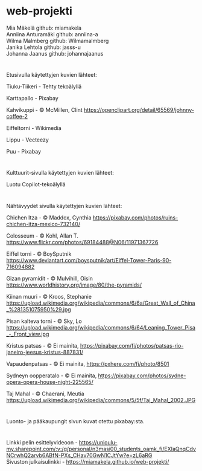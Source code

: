 # web-projekti

Mia Mäkelä github: miamakela  
Anniina Anturamäki github: anniina-a  
Wilma Malmberg github: Wilmamalmberg  
Janika Lehtola github: jasss-u                                   
Johanna Jaanus github: johannajaanus  
#
Etusivulla käytettyjen kuvien lähteet:

Tiuku-Tiikeri - Tehty tekoälyllä

Karttapallo - Pixabay

Kahvikuppi - © McMillen, Clint https://openclipart.org/detail/65569/johnny-coffee-2

Eiffeltorni - Wikimedia

Lippu - Vecteezy

Puu - Pixabay
#
Kulttuurit-sivulla käytettyjen kuvien lähteet:

Luotu Copilot-tekoälyllä
#
Nähtävyydet sivulla käytettyjen kuvien lähteet:

Chichen Itza - © Maddox, Cynthia https://pixabay.com/photos/ruins-chichen-itza-mexico-732140/  

Colosseum - © Kohl, Allan T. https://www.flickr.com/photos/69184488@N06/11971367726  

Eiffel torni - © BoySputnik https://www.deviantart.com/boysputnik/art/Eiffel-Tower-Paris-90-716094882  

Gizan pyramidit - © Mulvihill, Oisin https://www.worldhistory.org/image/80/the-pyramids/  

Kiinan muuri - © Kroos, Stephanie https://upload.wikimedia.org/wikipedia/commons/6/6a/Great_Wall_of_China_%281351075950%29.jpg  

Pisan kalteva torni - © Sky, Lo https://upload.wikimedia.org/wikipedia/commons/6/64/Leaning_Tower_Pisa_-_Front_view.jpg  

Kristus patsas - © Ei mainita, https://pixabay.com/fi/photos/patsas-rio-janeiro-jeesus-kristus-887831/  

Vapaudenpatsas - © Ei mainita, https://pxhere.com/fi/photo/8501  

Sydneyn oopperatalo - © Ei mainita, https://pixabay.com/photos/sydne-opera-opera-house-night-225565/  

Taj Mahal - © Chaerani, Meutia https://upload.wikimedia.org/wikipedia/commons/5/5f/Taj_Mahal_2002.JPG  

#
Luonto- ja pääkaupungit sivun kuvat otettu pixabay:sta.
#
Linkki pelin esittelyvideoon - https://unioulu-my.sharepoint.com/:v:/g/personal/n3masi00_students_oamk_fi/EXIaQnqCdvNCrwhQ2arvb6ABfN-PXs_CHav70GwN1CJtYw?e=zL6aRG  
Sivuston julkaisulinkki - https://miamakela.github.io/web-projekti/